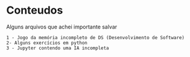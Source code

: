 # Conteudos

Alguns arquivos que achei importante salvar

```
1 - Jogo da memória incompleto de DS (Desenvolvimento de Software)
2- Alguns exercícios em python
3 - Jupyter contendo uma IA incompleta
```
